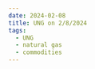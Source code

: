 ```yaml
---
date: 2024-02-08
title: UNG on 2/8/2024
tags: 
  - UNG
  - natural gas
  - commodities
---
```

<div class="post">
<snapshot-grid 
    :reports="['2024/02/07/CTA/UNG', '2024/02/08/CTA/UNG', '2024/02/08/MTP/UNG']"
    chart="2024/02/08/Chart/UNG"
/>
<p>

</p>
<p>

</p>
</div>